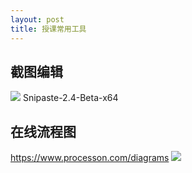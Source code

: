 ```yaml
---
layout: post
title: 授课常用工具
---
```


## 截图编辑
![](/docs/images/2021-02-05-09-43-04.png)
Snipaste-2.4-Beta-x64


## 在线流程图
https://www.processon.com/diagrams
![](/docs/images/2021-02-05-09-43-46.png)




